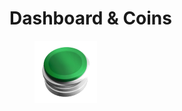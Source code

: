# Dashboard & Coins

<figure><img src="../../.gitbook/assets/Dashboard_and_coins-1 (1).png" alt=""><figcaption></figcaption></figure>
